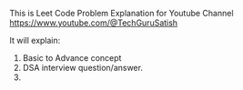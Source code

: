 This is Leet Code Problem Explanation for Youtube Channel 
https://www.youtube.com/@TechGuruSatish

It will explain:
1. Basic to Advance concept
2. DSA interview question/answer.
3. 

